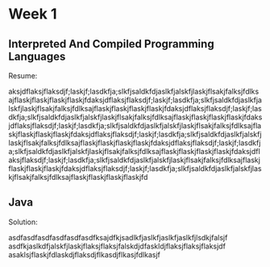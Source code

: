 # Week 1

## Interpreted And Compiled Programming Languages

Resume:

aksjdflaksjflaksdjf;laskjf;lasdkfja;slkfjsaldkfdjaslkfjalskfjlaskjflsakjfalksjfdlksajflaskjflaskjflaskjflaskjfdaksjdflaksjflaksdjf;laskjf;lasdkfja;slkfjsaldkfdjaslkfjalskfjlaskjflsakjfalksjfdlksajflaskjflaskjflaskjflaskjfdaksjdflaksjflaksdjf;laskjf;lasdkfja;slkfjsaldkfdjaslkfjalskfjlaskjflsakjfalksjfdlksajflaskjflaskjflaskjflaskjfdaksjdflaksjflaksdjf;laskjf;lasdkfja;slkfjsaldkfdjaslkfjalskfjlaskjflsakjfalksjfdlksajflaskjflaskjflaskjflaskjfdaksjdflaksjflaksdjf;laskjf;lasdkfja;slkfjsaldkfdjaslkfjalskfjlaskjflsakjfalksjfdlksajflaskjflaskjflaskjflaskjfdaksjdflaksjflaksdjf;laskjf;lasdkfja;slkfjsaldkfdjaslkfjalskfjlaskjflsakjfalksjfdlksajflaskjflaskjflaskjflaskjfdaksjdflaksjflaksdjf;laskjf;lasdkfja;slkfjsaldkfdjaslkfjalskfjlaskjflsakjfalksjfdlksajflaskjflaskjflaskjflaskjfdaksjdflaksjflaksdjf;laskjf;lasdkfja;slkfjsaldkfdjaslkfjalskfjlaskjflsakjfalksjfdlksajflaskjflaskjflaskjflaskjfd

## Java

Solution: 

asdfasdfasdfasdfasdfasdfksajdfkjsadlkfjaslkfjaslkfjaslkfjlsdkjfalsjf
asdfkjaslkdfjalskfjlaskjflaksjflaksjfalskdjdfaskldjflaksjflaksjflaksjdf
asaklsjflaskjfdlaskdjflaksdjflkasdjflkasjfdlkasjf
